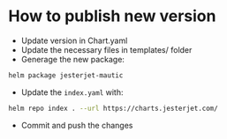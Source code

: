 # How to publish new version

- Update version in Chart.yaml
- Update the necessary files in templates/ folder
- Generage the new package:

```bash
helm package jesterjet-mautic
```
- Update the `index.yaml` with:

```bash
helm repo index . --url https://charts.jesterjet.com/
```

- Commit and push the changes